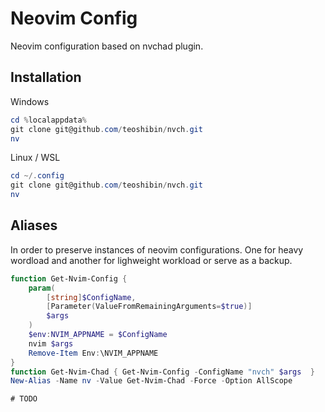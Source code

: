 
# Neovim Config

Neovim configuration based on nvchad plugin.

## Installation

Windows

```ps1
cd %localappdata%
git clone git@github.com/teoshibin/nvch.git
nv
```

Linux / WSL

```ps1
cd ~/.config
git clone git@github.com/teoshibin/nvch.git
nv
```

## Aliases

In order to preserve instances of neovim configurations.
One for heavy wordload and another for lighweight workload or serve as a backup.

```ps1
function Get-Nvim-Config {
    param(
        [string]$ConfigName,
        [Parameter(ValueFromRemainingArguments=$true)]
        $args
    )
    $env:NVIM_APPNAME = $ConfigName
    nvim $args
    Remove-Item Env:\NVIM_APPNAME
}
function Get-Nvim-Chad { Get-Nvim-Config -ConfigName "nvch" $args  }
New-Alias -Name nv -Value Get-Nvim-Chad -Force -Option AllScope
```

```fish
# TODO
```
